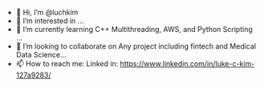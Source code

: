 - 👋 Hi, I’m @luchkim
- 👀 I’m interested in ...
- 🌱 I’m currently learning C++ Multithreading, AWS, and Python Scripting ...
- 💞️ I’m looking to collaborate on Any project including fintech and Medical Data Science...
- 📫 How to reach me: Linked  in: https://www.linkedin.com/in/luke-c-kim-127a9283/

<!---
luchkim/luchkim is a ✨ special ✨ repository because its `README.md` (this file) appears on your GitHub profile.
You can click the Preview link to take a look at your changes.
--->
